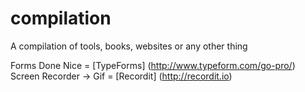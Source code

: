 compilation
===========

A compilation of tools, books, websites or any other thing

Forms Done Nice = [TypeForms] (http://www.typeform.com/go-pro/)
Screen Recorder -> Gif = [Recordit] (http://recordit.io)
